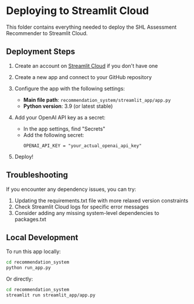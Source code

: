# Deploying to Streamlit Cloud

This folder contains everything needed to deploy the SHL Assessment Recommender to Streamlit Cloud.

## Deployment Steps

1. Create an account on [Streamlit Cloud](https://streamlit.io/cloud) if you don't have one

2. Create a new app and connect to your GitHub repository

3. Configure the app with the following settings:

   - **Main file path**: `recommendation_system/streamlit_app/app.py`
   - **Python version**: 3.9 (or latest stable)

4. Add your OpenAI API key as a secret:

   - In the app settings, find "Secrets"
   - Add the following secret:
     ```
     OPENAI_API_KEY = "your_actual_openai_api_key"
     ```

5. Deploy!

## Troubleshooting

If you encounter any dependency issues, you can try:

1. Updating the requirements.txt file with more relaxed version constraints
2. Check Streamlit Cloud logs for specific error messages
3. Consider adding any missing system-level dependencies to packages.txt

## Local Development

To run this app locally:

```bash
cd recommendation_system
python run_app.py
```

Or directly:

```bash
cd recommendation_system
streamlit run streamlit_app/app.py
```

